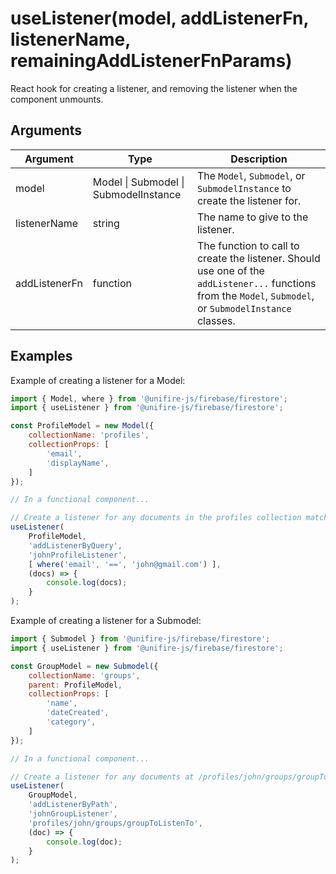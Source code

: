 # useListener(model, addListenerFn, listenerName, remainingAddListenerFnParams)

React hook for creating a listener, and removing the listener when the component unmounts.

## Arguments

| Argument | Type | Description |
| --- | --- | --- |
| model | Model \| Submodel \| SubmodelInstance | The `Model`, `Submodel`, or `SubmodelInstance` to create the listener for. |
| listenerName | string | The name to give to the listener. |
| addListenerFn | function | The function to call to create the listener. Should use one of the `addListener...` functions from the `Model`, `Submodel`, or `SubmodelInstance` classes. |

## Examples

Example of creating a listener for a Model:

```js
import { Model, where } from '@unifire-js/firebase/firestore';
import { useListener } from '@unifire-js/firebase/firestore';

const ProfileModel = new Model({
    collectionName: 'profiles',
    collectionProps: [
        'email',
        'displayName',
    ]
});

// In a functional component...

// Create a listener for any documents in the profiles collection matching the email, 'john@gmail.com',
useListener(
    ProfileModel,
    'addListenerByQuery',
    'johnProfileListener',
    [ where('email', '==', 'john@gmail.com') ],
    (docs) => {
        console.log(docs);
    }
);
```

Example of creating a listener for a Submodel:

```js
import { Submodel } from '@unifire-js/firebase/firestore';
import { useListener } from '@unifire-js/firebase/firestore';

const GroupModel = new Submodel({
    collectionName: 'groups',
    parent: ProfileModel,
    collectionProps: [
        'name',
        'dateCreated',
        'category',
    ]
});

// In a functional component...

// Create a listener for any documents at /profiles/john/groups/groupToListenTo
useListener(
    GroupModel,
    'addListenerByPath',
    'johnGroupListener',
    'profiles/john/groups/groupToListenTo',
    (doc) => {
        console.log(doc);
    }
);
```